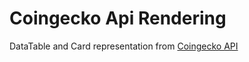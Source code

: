 # Coingecko Api Rendering
DataTable and Card representation from [Coingecko API](https://www.coingecko.com/en/api)
